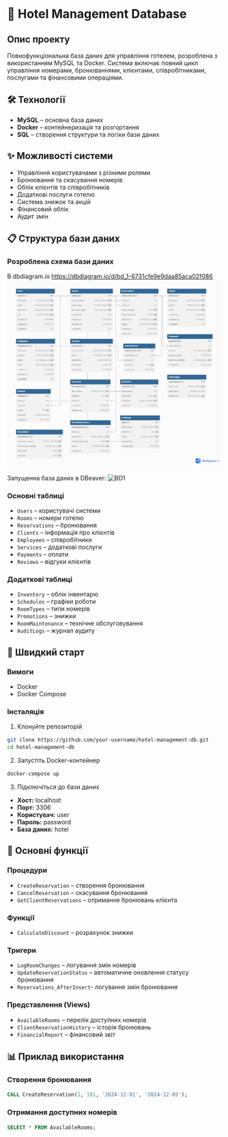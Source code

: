 # 🏨 Hotel Management Database

## Опис проекту

Повнофункціональна база даних для управління готелем, розроблена з використанням MySQL та Docker. Система включає повний цикл управління номерами, бронюваннями, клієнтами, співробітниками, послугами та фінансовими операціями.

## 🛠 Технології

- **MySQL** – основна база даних
- **Docker** – контейнеризація та розгортання
- **SQL** – створення структури та логіки бази даних

## ✨ Можливості системи

- Управління користувачами з різними ролями
- Бронювання та скасування номерів
- Облік клієнтів та співробітників
- Додаткові послуги готелю
- Система знижок та акцій
- Фінансовий облік
- Аудит змін

## 📋 Структура бази даних

### Розроблена схема бази даних 
В dbdiagram.io
https://dbdiagram.io/d/bd_1-6731cfe9e9daa85aca02f086
![BD](bd.png)

Запущенна база даних в DBeaver:
![BD1](bd_.png)


### Основні таблиці
- `Users` – користувачі системи
- `Rooms` – номери готелю
- `Reservations` – бронювання
- `Clients` – інформація про клієнтів
- `Employees` – співробітники
- `Services` – додаткові послуги
- `Payments` – оплати
- `Reviews` – відгуки клієнтів

### Додаткові таблиці
- `Inventory` – облік інвентарю
- `Schedules` – графіки роботи
- `RoomTypes` – типи номерів
- `Promotions` – знижки
- `RoomMaintenance` – технічне обслуговування
- `AuditLogs` – журнал аудиту

## 🚀 Швидкий старт

### Вимоги
- Docker
- Docker Compose

### Інсталяція

1. Клонуйте репозиторій
```bash
git clone https://github.com/your-username/hotel-management-db.git
cd hotel-management-db
```

2. Запустіть Docker-контейнер
```bash
docker-compose up
```

3. Підключіться до бази даних
- **Хост:** localhost
- **Порт:** 3306
- **Користувач:** user
- **Пароль:** password
- **База даних:** hotel

## 🔑 Основні функції

### Процедури
- `CreateReservation` – створення бронювання
- `CancelReservation` – скасування бронювання
- `GetClientReservations` – отримання бронювань клієнта

### Функції
- `CalculateDiscount` – розрахунок знижки

### Тригери
- `LogRoomChanges` – логування змін номерів
- `UpdateReservationStatus` – автоматичне оновлення статусу бронювання
- `Reservations_AfterInsert`- логування змін бронювання
### Представлення (Views)
- `AvailableRooms` – перелік доступних номерів
- `ClientReservationHistory` – історія бронювань
- `FinancialReport` – фінансовий звіт

## 📊 Приклад використання

### Створення бронювання
```sql
CALL CreateReservation(1, 101, '2024-12-01', '2024-12-05');
```

### Отримання доступних номерів
```sql
SELECT * FROM AvailableRooms;
```
